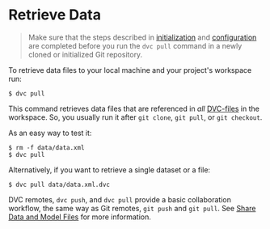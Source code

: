 # Retrieve Data

> Make sure that the steps described in
> [initialization](/doc/get-started/initialize) and
> [configuration](/doc/get-started/configure) are completed before you run the
> `dvc pull` command in a newly cloned or initialized Git repository.

To retrieve data files to your local machine and your project's workspace run:

```dvc
$ dvc pull
```

This command retrieves data files that are referenced in _all_
[DVC-files](/doc/user-guide/dvc-file-format) in the workspace. So, you usually
run it after `git clone`, `git pull`, or `git checkout`.

As an easy way to test it:

```dvc
$ rm -f data/data.xml
$ dvc pull
```

Alternatively, if you want to retrieve a single dataset or a file:

```dvc
$ dvc pull data/data.xml.dvc
```

DVC remotes, `dvc push`, and `dvc pull` provide a basic collaboration workflow,
the same way as Git remotes, `git push` and `git pull`. See
[Share Data and Model Files](/doc/use-cases/share-data-and-model-files) for more
information.
